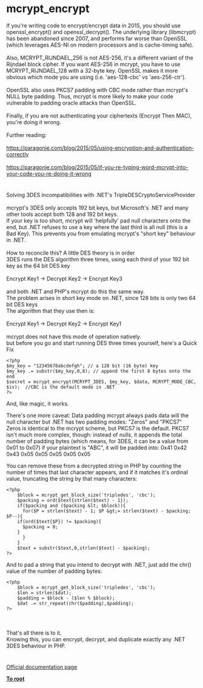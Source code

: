 # mcrypt_encrypt



If you&apos;re writing code to encrypt/encrypt data in 2015, you should use openssl_encrypt() and openssl_decrypt(). The underlying library (libmcrypt) has been abandoned since 2007, and performs far worse than OpenSSL (which leverages AES-NI on modern processors and is cache-timing safe).<br><br>Also, MCRYPT_RIJNDAEL_256 is not AES-256, it&apos;s a different variant of the Rijndael block cipher. If you want AES-256 in mcrypt, you have to use MCRYPT_RIJNDAEL_128 with a 32-byte key. OpenSSL makes it more obvious which mode you are using (i.e. &apos;aes-128-cbc&apos; vs &apos;aes-256-ctr&apos;).<br><br>OpenSSL also uses PKCS7 padding with CBC mode rather than mcrypt&apos;s NULL byte padding. Thus, mcrypt is more likely to make your code vulnerable to padding oracle attacks than OpenSSL.<br><br>Finally, if you are not authenticating your ciphertexts (Encrypt Then MAC), you&apos;re doing it wrong.<br><br>Further reading:<br><br>https://paragonie.com/blog/2015/05/using-encryption-and-authentication-correctly<br><br>https://paragonie.com/blog/2015/05/if-you-re-typing-word-mcrypt-into-your-code-you-re-doing-it-wrong  

#

Solving 3DES incompatibilities with .NET&apos;s TripleDESCryptoServiceProvider<br><br>mcrypt&apos;s 3DES only accepts 192 bit keys, but Microsoft&apos;s .NET and many other tools accept both 128 and 192 bit keys.<br>If your key is too short, mcrypt will &apos;helpfully&apos; pad null characters onto the end, but .NET refuses to use a key where the last third is all null (this is a Bad Key). This prevents you from emulating mcrypt&apos;s "short key" behaviour in .NET.<br><br>How to reconcile this? A little DES theory is in order<br>3DES runs the DES algorithm three times, using each third of your 192 bit key as the 64 bit DES key<br><br>Encrypt Key1 -&gt; Decrypt Key2 -&gt; Encrypt Key3<br><br>and both .NET and PHP&apos;s mcrypt do this the same way.<br>The problem arises in short key mode on .NET, since 128 bits is only two 64 bit DES keys<br>The algorithm that they use then is:<br><br>Encrypt Key1 -&gt; Decrypt Key2 -&gt; Encrypt Key1<br><br>mcrypt does not have this mode of operation natively.<br>but before you go and start running DES three times yourself, here&apos;s a Quick Fix<br>

```
<?php
$my_key = "12345678abcdefgh"; // a 128 bit (16 byte) key
$my_key .= substr($my_key,0,8); // append the first 8 bytes onto the end
$secret = mcrypt_encrypt(MCRYPT_3DES, $my_key, $data, MCRYPT_MODE_CBC, $iv);  //CBC is the default mode in .NET
?>
```


And, like magic, it works.

There's one more caveat: Data padding
mcrypt always pads data will the null character
but .NET has two padding modes: "Zeros" and "PKCS7"
Zeros is identical to the mcrypt scheme, but PKCS7 is the default.
PKCS7 isn't much more complex, though:
instead of nulls, it appends the total number of padding bytes (which means, for 3DES, it can be a value from 0x01 to 0x07)
if your plaintext is "ABC", it will be padded into:
0x41 0x42 0x43 0x05 0x05 0x05 0x05 0x05

You can remove these from a decrypted string in PHP by counting the number of times that last character appears, and if it matches it's ordinal value, truncating the string by that many characters:


```
<?php
    $block = mcrypt_get_block_size('tripledes', 'cbc');
    $packing = ord($text{strlen($text) - 1});
    if($packing and ($packing &lt; $block)){
      for($P = strlen($text) - 1; $P &gt;= strlen($text) - $packing; $P--){
    if(ord($text{$P}) != $packing){
      $packing = 0;
    }
      }
    }
    $text = substr($text,0,strlen($text) - $packing);
?>
```


And to pad a string that you intend to decrypt with .NET, just add the chr() value of the number of padding bytes:


```
<?php
    $block = mcrypt_get_block_size('tripledes', 'cbc');
    $len = strlen($dat);
    $padding = $block - ($len % $block);
    $dat .= str_repeat(chr($padding),$padding);
?>
```
<br><br>That&apos;s all there is to it.<br>Knowing this, you can encrypt, decrypt, and duplicate exactly any .NET 3DES behaviour in PHP.  

#

[Official documentation page](https://www.php.net/manual/en/function.mcrypt-encrypt.php)

**[To root](/README.md)**